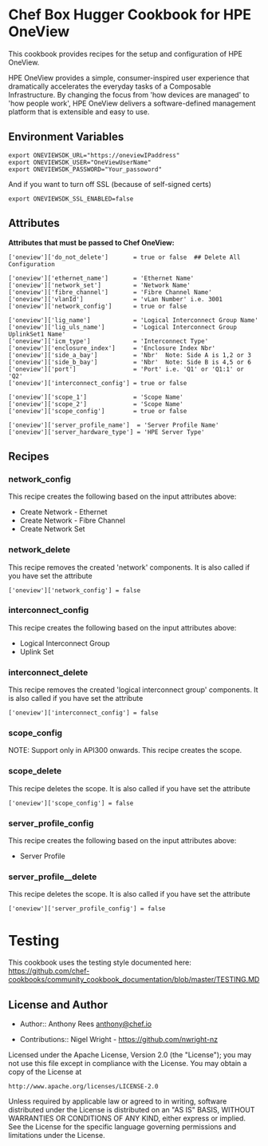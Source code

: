 #  Chef Box Hugger Cookbook for HPE OneView

This cookbook provides recipes for the setup and configuration of HPE OneView.

HPE OneView provides a simple, consumer-inspired user experience that dramatically accelerates the everyday tasks of a Composable Infrastructure.  By changing the focus from 'how devices are managed' to 'how people work', HPE OneView delivers a software-defined management platform that is extensible and easy to use.

## Environment Variables
```
export ONEVIEWSDK_URL="https://oneviewIPaddress"
export ONEVIEWSDK_USER="OneViewUserName"
export ONEVIEWSDK_PASSWORD="Your_passoword"
```
And if you want to turn off SSL (because of self-signed certs)
```
export ONEVIEWSDK_SSL_ENABLED=false
```

## Attributes

**Attributes that must be passed to Chef OneView:**

    ['oneview']['do_not_delete']       = true or false  ## Delete All Configuration

    ['oneview']['ethernet_name']       = 'Ethernet Name'
    ['oneview']['network_set']         = 'Network Name'
    ['oneview']['fibre_channel']       = 'Fibre Channel Name'
    ['oneview']['vlanId']              = 'vLan Number' i.e. 3001
    ['oneview']['network_config']      = true or false
    
    ['oneview']['lig_name']            = 'Logical Interconnect Group Name'
    ['oneview']['lig_uls_name']        = 'Logical Interconnect Group UplinkSet1 Name'
    ['oneview']['icm_type']            = 'Interconnect Type'
    ['oneview']['enclosure_index']     = 'Enclosure Index Nbr'
    ['oneview']['side_a_bay']          = 'Nbr'  Note: Side A is 1,2 or 3
    ['oneview']['side_b_bay']          = 'Nbr'  Note: Side B is 4,5 or 6
    ['oneview']['port']                = 'Port' i.e. 'Q1' or 'Q1:1' or 'Q2'
    ['oneview']['interconnect_config'] = true or false

    ['oneview']['scope_1']             = 'Scope Name'
    ['oneview']['scope_2']             = 'Scope Name'
    ['oneview']['scope_config']        = true or false

    ['oneview']['server_profile_name']  = 'Server Profile Name'
    ['oneview']['server_hardware_type'] = 'HPE Server Type'

## Recipes

### network_config
This recipe creates the following based on the input attributes above:
- Create Network - Ethernet
- Create Network - Fibre Channel
- Create Network Set

### network_delete
This recipe removes the created 'network' components. It is also called if you have set the attribute
```
['oneview']['network_config'] = false
```

### interconnect_config
This recipe creates the following based on the input attributes above:
- Logical Interconnect Group
- Uplink Set

### interconnect_delete
This recipe removes the created 'logical interconnect group' components. It is also called if you have set the attribute
```
['oneview']['interconnect_config'] = false
```
### scope_config
NOTE: Support only in API300 onwards.
This recipe creates the scope.

### scope_delete
This recipe deletes the scope.  It is also called if you have set the attribute
```
['oneview']['scope_config'] = false
```
### server_profile_config
This recipe creates the following based on the input attributes above:
- Server Profile

### server_profile__delete
This recipe deletes the scope.  It is also called if you have set the attribute
```
['oneview']['server_profile_config'] = false
```

# Testing

This cookbook uses the testing style documented here: https://github.com/chef-cookbooks/community_cookbook_documentation/blob/master/TESTING.MD

## License and Author

* Author:: Anthony Rees <anthony@chef.io>

* Contributions:: Nigel Wright - https://github.com/nwright-nz

Licensed under the Apache License, Version 2.0 (the "License");
you may not use this file except in compliance with the License.
You may obtain a copy of the License at

    http://www.apache.org/licenses/LICENSE-2.0

Unless required by applicable law or agreed to in writing, software
distributed under the License is distributed on an "AS IS" BASIS,
WITHOUT WARRANTIES OR CONDITIONS OF ANY KIND, either express or implied.
See the License for the specific language governing permissions and
limitations under the License.
